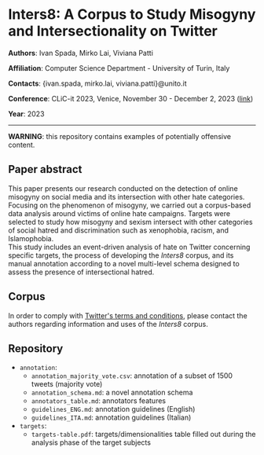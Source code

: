 # Inters8: A Corpus to Study Misogyny and Intersectionality on Twitter

**Authors**: Ivan Spada, Mirko Lai, Viviana Patti

**Affiliation**: Computer Science Department - University of Turin, Italy

**Contacts**: {ivan.spada, mirko.lai, viviana.patti}@unito.it

**Conference**: CLiC-it 2023, Venice, November 30 - December 2, 2023 ([link](https://clic2023.ilc.cnr.it/))

**Year**: 2023

---

**WARNING**: this repository contains examples of potentially offensive content.

## Paper abstract

This paper presents our research conducted on the detection of online misogyny on social media and its intersection 
with other hate categories. Focusing on the phenomenon of misogyny, we carried out a corpus-based data analysis around 
victims of online hate campaigns. Targets were selected to study how misogyny and sexism intersect with other 
categories of social hatred and discrimination such as xenophobia, racism, and Islamophobia.  
This study includes an event-driven analysis of hate on Twitter concerning specific targets, the process of developing 
the _Inters8_ corpus, and its manual annotation according to a novel multi-level schema designed to assess the presence 
of intersectional hatred.

## Corpus

In order to comply with [Twitter's terms and conditions](https://developer.twitter.com/en/developer-terms/more-on-restricted-use-cases), please contact the authors regarding information and uses of 
the _Inters8_ corpus.

## Repository

- `annotation`:
  - `annotation_majority_vote.csv`: annotation of a subset of 1500 tweets (majority vote)
  - `annotation_schema.md`: a novel annotation schema
  - `annotators_table.md`: annotators features
  - `guidelines_ENG.md`: annotation guidelines (English)
  - `guidelines_ITA.md`: annotation guidelines (Italian)
- `targets`:
  - `targets-table.pdf`: targets/dimensionalities table filled out during the analysis phase of the target subjects